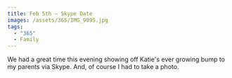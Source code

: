 ```yaml
---
title: Feb 5th — Skype Date
images: /assets/365/IMG_9095.jpg
tags:
  - "365"
  - Family
---
```

We had a great time this evening showing off Katie's ever growing bump to my parents via Skype. And, of course I had to take a photo.